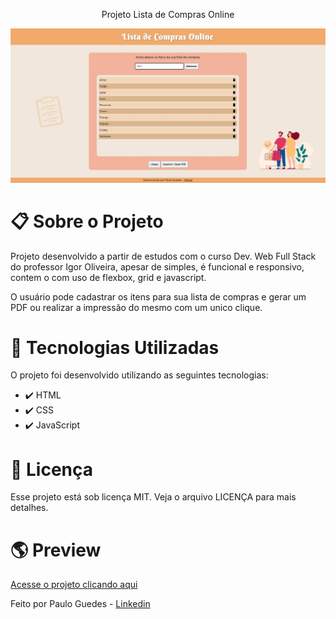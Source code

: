 
 <p align="center"> Projeto Lista de Compras Online </p>

 ![Alt text](images/screenshot.jpg?raw=true "Screenshot")
  
 # :clipboard: **Sobre o Projeto**

Projeto desenvolvido a partir de estudos com o curso Dev. Web Full Stack do professor Igor Oliveira, apesar de simples, é funcional e responsivo, contem o com uso de flexbox, grid e javascript.
 
O usuário pode cadastrar os itens para sua lista de compras e gerar um PDF ou realizar a impressão do mesmo com um unico clique.
 
 # :rocket: **Tecnologias Utilizadas**
 
 O projeto foi desenvolvido utilizando as seguintes tecnologias:

* :heavy_check_mark: HTML
* :heavy_check_mark: CSS
* :heavy_check_mark: JavaScript

 # :closed_book: **Licença**
 
 Esse projeto está sob licença MIT. Veja o arquivo LICENÇA para mais detalhes.
 
  # 	:earth_americas: **Preview**
  
  <a href="https://pauloguedes96.github.io/Lista-de-Compras/">Acesse o projeto clicando aqui</a>
  
Feito por Paulo Guedes -  <a href="https://www.linkedin.com/in/pauloguedes96/">Linkedin</a>
